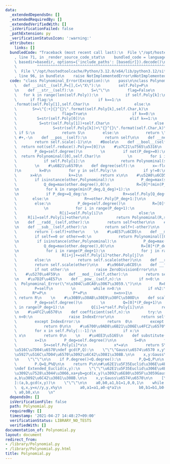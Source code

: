 ```yaml
---
data:
  _extendedDependsOn: []
  _extendedRequiredBy: []
  _extendedVerifiedWith: []
  _isVerificationFailed: false
  _pathExtension: py
  _verificationStatusIcon: ':warning:'
  attributes:
    links: []
  bundledCode: "Traceback (most recent call last):\n  File \"/opt/hostedtoolcache/Python/3.12.0/x64/lib/python3.12/site-packages/onlinejudge_verify/documentation/build.py\"\
    , line 71, in _render_source_code_stat\n    bundled_code = language.bundle(stat.path,\
    \ basedir=basedir, options={'include_paths': [basedir]}).decode()\n          \
    \         ^^^^^^^^^^^^^^^^^^^^^^^^^^^^^^^^^^^^^^^^^^^^^^^^^^^^^^^^^^^^^^^^^^^^^^^^^^^^^^^^^\n\
    \  File \"/opt/hostedtoolcache/Python/3.12.0/x64/lib/python3.12/site-packages/onlinejudge_verify/languages/python.py\"\
    , line 96, in bundle\n    raise NotImplementedError\nNotImplementedError\n"
  code: "class Polynominal_Error(Exception):\n    pass\n\nclass Polynominal():\n \
    \   def __init__(self,P=[],C=\"X\"):\n        self.Poly=P\n        self.Char=C\n\
    \n    def __str__(self):\n        S=\"\"\n        flag=False\n        \n     \
    \   for k in range(len(self.Poly)):\n            if self.Poly[k]:\n          \
    \      if flag:\n                    if k==1:\n                        S+=\"{:+}{}\"\
    .format(self.Poly[1],self.Char)\n                    else:\n                 \
    \       S+=\"{:+}{}^{}\".format(self.Poly[k],self.Char,k)\n                else:\n\
    \                    flag=True\n                    if k==0:\n               \
    \         S=str(self.Poly[0])\n                    elif k==1:\n              \
    \          S=str(self.Poly[1])+self.Char\n                    else:\n        \
    \                S=str(self.Poly[k])+\"{}^{}\".format(self.Char,k)\n\n       \
    \ if S:\n            return S\n        else:\n            return \"0\"\n\n   \
    \ #+,-\n    def __pos__(self):\n        return self\n\n    def __neg__(self):\n\
    \        return self.scale(-1)\n\n    #Boole\n    def __bool__(self):\n      \
    \  return not(self.reduce().Poly==[0])\n    #\u7C21\u7565\u5316\n    def reduce(self):\n\
    \        P_deg=self.degree()\n        \n        if not(P_deg>=0):\n          \
    \  return Polynominal([0],self.Char)\n            \n        for i in range(self.degree(),-1,-1):\n\
    \            if self.Poly[i]:\n                return Polynominal(self.Poly[:i+1],self.Char)\n\
    \        \n    #\u6B21\u6570\n    def degree(self):\n        x=-float(\"inf\"\
    )\n        k=0\n        for y in self.Poly:\n            if y!=0:\n          \
    \      x=k\n            k+=1\n        return x\n\n    #\u52A0\u6CD5\n    def __add__(self,other):\n\
    \        if isinstance(other,Polynominal):\n            P_deg=max(self.degree(),0)\n\
    \            Q_deg=max(other.degree(),0)\n            R=[0]*(min(P_deg,Q_deg)+1)\n\
    \n            for k in range(min(P_deg,Q_deg)+1):\n                R[k]=self.Poly[k]+other.Poly[k]\n\
    \n            if P_deg>=Q_deg:\n                R+=self.Poly[Q_deg+1:]\n     \
    \       else:\n                R+=other.Poly[P_deg+1:]\n\n            return Polynominal(R,self.Char).reduce()\n\
    \        else:\n            P_deg=self.degree()\n            R=[0]*(P_deg+1)\n\
    \            \n            for i in range(P_deg+1):\n                if i:\n \
    \                   R[i]=self.Poly[i]\n                else:\n               \
    \     R[i]=self.Poly[i]+other\n\n            return Polynominal(R,self.Char).reduce()\n\
    \n    def __radd__(self,other):\n        return self+other\n\n    #\u6E1B\u6CD5\
    \n    def __sub__(self,other):\n        return self+(-other)\n\n    def __rsub__(self,other):\n\
    \        return (-self)+other\n    \n    #\u4E57\u6CD5\n    def __mul__(self,other):\n\
    \        if self==0 or other==0:\n            return Polynominal([0],self.Char)\n\
    \n        if isinstance(other,Polynominal):\n            P_deg=max(self.degree(),0)\n\
    \            Q_deg=max(other.degree(),0)\n\n            R=[0]*(P_deg+Q_deg+1)\n\
    \n            for i in range(P_deg+1):\n                for j in range(Q_deg+1):\n\
    \                    R[i+j]+=self.Poly[i]*other.Poly[j]\n            return Polynominal(R,self.Char).reduce()\n\
    \        else:\n            return self.scale(other)\n\n    def __rmul__(self,other):\n\
    \        return self.scale(other)\n\n    #\u9664\u6CD5\n    def __floordiv__(self,other):\n\
    \        if not other:\n            raise ZeroDivisionError\n\n        pass\n\n\
    \    #\u5270\u4F59\n    def __mod__(self,other):\n        return self-(self//other)*other\n\
    \n    #\u7D2F\u4E57\n    def __pow__(self,n):\n        if n<0:\n            raise\
    \  Polynominal_Error(\"n\u304C\u8CA0\u3067\u3059.\")\n\n        R=Polynominal([1],self.Char)\n\
    \        P=self\n        \n        while n>0:\n            if n%2:\n         \
    \       R*=P\n            P*=P\n            n=n>>1\n                \n       \
    \ return R\n    \n    #\u30B9\u30AB\u30E9\u30FC\u500D\n    def scale(self,s):\n\
    \        P_deg=self.degree()\n        \n        Q=[0]*(P_deg+1)\n        for i\
    \ in range(P_deg+1):\n            Q[i]=s*self.Poly[i]\n\n        return Polynominal(Q,self.Char).reduce()\n\
    \n    #\u4FC2\u6570\n    def coefficient(self,n):\n        try:\n            if\
    \ n<0:\n                raise IndexError\n\n            return self.Poly[n]\n\
    \        except IndexError:\n            return  0\n        except TypeError:\n\
    \            return 0\n\n    #\u6700\u9AD8\u6B21\u306E\u4FC2\u6570\n    def leading_coefficient(self):\n\
    \        for x in self.Poly[::-1]:\n            if x:\n                return\
    \ x\n        return 0\n    \n    #\u4EE3\u5165\n    def substitute(self,a):\n\
    \        x=1\n        P_deg=self.degree()\n\n        S=0\n        for i in range(P_deg+1):\n\
    \            S+=self.Poly[i]*x\n            x*=a\n        return S\n\n#\u6700\u5927\
    \u516C\u7D04\u6570\ndef gcd(P,Q):\n    \"\"\"Gauss\u6574\u6570 x,y\u306E\u6700\
    \u5927\u516C\u7D04\u6570\u3092\u6C42\u3081\u308B.\n\n    x,y:Gauss\u6574\u6570\
    \n    \"\"\"\n\n    if P.degree()<Q.degree():\n        P,Q=Q,P\n\n    while Q:\n\
    \        P.Q=Q,P%Q\n\n    return P\n\n#\u62E1\u5F35Euclid\u306E\u4E92\u9664\u6CD5\
    \ndef Extended_Euclid(x,y):\n    \"\"\"\u62E1\u5F35Euclid\u306E\u4E92\u9664\u6CD5\
    \u3092\u7528\u3044\u3066,xa+yb=gcd(x,y)\u3092\u6E80\u305F\u3059Gauss\u6574\u6570\
    a,b\u3092\u6C42\u3081\u308B.\n\n    x,y:Gauss\u6574\u6570\n\n    [\u51FA\u529B\
    ]:(a,b,gcd(x,y))\n    \"\"\"\n\n    a0,b0,a1,b1=1,0,0,1\n    while y:\n      \
    \  q,x,y=x//y,y,x%y\n        a0,a1=a1,a0-q*a1\n        b0,b1=b1,b0-q*b1\n    return\
    \ a0,b0,x\n    \n"
  dependsOn: []
  isVerificationFile: false
  path: Polynomial.py
  requiredBy: []
  timestamp: '2021-04-27 14:48:27+09:00'
  verificationStatus: LIBRARY_NO_TESTS
  verifiedWith: []
documentation_of: Polynomial.py
layout: document
redirect_from:
- /library/Polynomial.py
- /library/Polynomial.py.html
title: Polynomial.py
---
```


